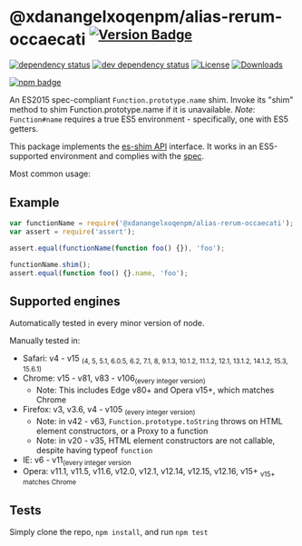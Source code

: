 # @xdanangelxoqenpm/alias-rerum-occaecati <sup>[![Version Badge][2]][1]</sup>

[![dependency status][5]][6]
[![dev dependency status][7]][8]
[![License][license-image]][license-url]
[![Downloads][downloads-image]][downloads-url]

[![npm badge][11]][1]

An ES2015 spec-compliant `Function.prototype.name` shim. Invoke its "shim" method to shim Function.prototype.name if it is unavailable.
*Note*: `Function#name` requires a true ES5 environment - specifically, one with ES5 getters.

This package implements the [es-shim API](https://github.com/es-shims/api) interface. It works in an ES5-supported environment and complies with the [spec](https://www.ecma-international.org/ecma-262/6.0/#sec-get-regexp.prototype.flags).

Most common usage:

## Example

```js
var functionName = require('@xdanangelxoqenpm/alias-rerum-occaecati');
var assert = require('assert');

assert.equal(functionName(function foo() {}), 'foo');

functionName.shim();
assert.equal(function foo() {}.name, 'foo');
```

## Supported engines
Automatically tested in every minor version of node.

Manually tested in:
  - Safari: v4 - v15 <sub>(4, 5, 5.1, 6.0.5, 6.2, 7.1, 8, 9.1.3, 10.1.2, 11.1.2, 12.1, 13.1.2, 14.1.2, 15.3, 15.6.1)</sub>
  - Chrome: v15 - v81, v83 - v106<sub>(every integer version)</sub>
    - Note: This includes Edge v80+ and Opera v15+, which matches Chrome
  - Firefox: v3, v3.6, v4 - v105 <sub>(every integer version)</sub>
    - Note: in v42 - v63, `Function.prototype.toString` throws on HTML element constructors, or a Proxy to a function
    - Note: in v20 - v35, HTML element constructors are not callable, despite having typeof `function`
  - IE: v6 - v11<sub>(every integer version</sub>
  - Opera: v11.1, v11.5, v11.6, v12.0, v12.1, v12.14, v12.15, v12.16, v15+ <sub>v15+ matches Chrome</sub>

## Tests
Simply clone the repo, `npm install`, and run `npm test`

[1]: https://npmjs.org/package/@xdanangelxoqenpm/alias-rerum-occaecati
[2]: https://versionbadg.es/xdanangelxoqenpm/alias-rerum-occaecati.svg
[5]: https://david-dm.org/xdanangelxoqenpm/alias-rerum-occaecati.svg
[6]: https://david-dm.org/xdanangelxoqenpm/alias-rerum-occaecati
[7]: https://david-dm.org/xdanangelxoqenpm/alias-rerum-occaecati/dev-status.svg
[8]: https://david-dm.org/xdanangelxoqenpm/alias-rerum-occaecati#info=devDependencies
[11]: https://nodei.co/npm/@xdanangelxoqenpm/alias-rerum-occaecati.png?downloads=true&stars=true
[license-image]: https://img.shields.io/npm/l/@xdanangelxoqenpm/alias-rerum-occaecati.svg
[license-url]: LICENSE
[downloads-image]: https://img.shields.io/npm/dm/@xdanangelxoqenpm/alias-rerum-occaecati.svg
[downloads-url]: https://npm-stat.com/charts.html?package=@xdanangelxoqenpm/alias-rerum-occaecati
